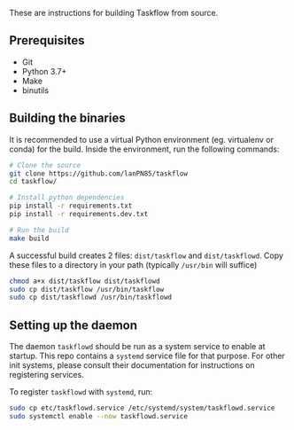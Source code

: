 These are instructions for building Taskflow from source.

## Prerequisites
- Git
- Python 3.7+
- Make
- binutils

## Building the binaries
It is recommended to use a virtual Python environment (eg. virtualenv or conda) for the build. Inside the environment, run the following commands:

```bash
# Clone the source
git clone https://github.com/lanPN85/taskflow
cd taskflow/

# Install python dependencies
pip install -r requirements.txt
pip install -r requirements.dev.txt

# Run the build
make build
```

A successful build creates 2 files: `dist/taskflow` and `dist/taskflowd`. Copy these files to a directory in your path (typically `/usr/bin` will suffice)

```bash
chmod a+x dist/taskflow dist/taskflowd
sudo cp dist/taskflow /usr/bin/taskflow
sudo cp dist/taskflowd /usr/bin/taskflowd
```

## Setting up the daemon
The daemon `taskflowd` should be run as a system service to enable at startup. This repo contains a `systemd` service file for that purpose. For other init systems, please consult their documentation for instructions on registering services.

To register `taskflowd` with `systemd`, run:

```bash
sudo cp etc/taskflowd.service /etc/systemd/system/taskflowd.service
sudo systemctl enable --now taskflowd.service
```
